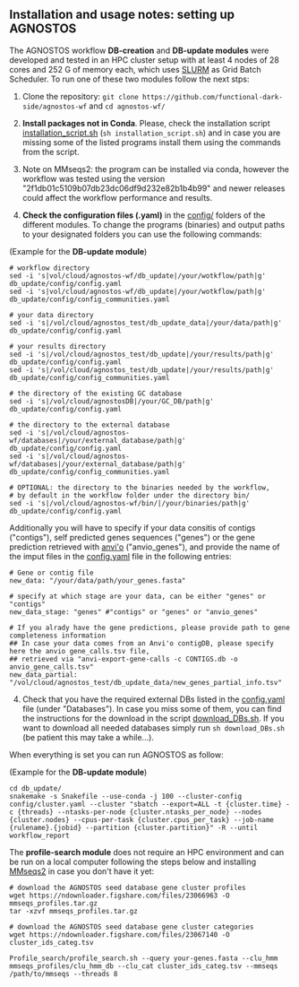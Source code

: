 ## Installation and usage notes: setting up AGNOSTOS

The AGNOSTOS workflow **DB-creation** and **DB-update modules** were developed and tested in an HPC cluster setup with at least 4 nodes of 28 cores and 252 G of memory each, which uses [SLURM](https://slurm.schedmd.com/documentation.html) as Grid Batch Scheduler.
To run one of these two modules follow the next stps:

1.  Clone the repository: `git clone https://github.com/functional-dark-side/agnostos-wf` and `cd agnostos-wf/`

2.  **Install packages not in Conda**. Please, check the installation script [installation_script.sh](installation_script.sh) (`sh installation_script.sh`) and in case you are missing some of the listed programs install them using the commands from the script.
   1. Note on MMseqs2: the program can be installed via conda, however the workflow was tested using the version "2f1db01c5109b07db23dc06df9d232e82b1b4b99" and newer releases could affect the workflow performance and results.

3.  **Check the configuration files (.yaml)** in the [config/](db_update/config) folders of the different modules. To change the programs (binaries) and output paths to your designated folders you can use the following commands:

(Example for the **DB-update module**)

```{bash}
# workflow directory
sed -i 's|vol/cloud/agnostos-wf/db_update|/your/wotkflow/path|g' db_update/config/config.yaml
sed -i 's|vol/cloud/agnostos-wf/db_update|/your/wotkflow/path|g' db_update/config/config_communities.yaml

# your data directory
sed -i 's|/vol/cloud/agnostos_test/db_update_data|/your/data/path|g' db_update/config/config.yaml

# your results directory
sed -i 's|/vol/cloud/agnostos_test/db_update|/your/results/path|g' db_update/config/config.yaml
sed -i 's|/vol/cloud/agnostos_test/db_update|/your/results/path|g' db_update/config/config_communities.yaml

# the directory of the existing GC database
sed -i 's|/vol/cloud/agnostosDB|/your/GC_DB/path|g' db_update/config/config.yaml

# the directory to the external database
sed -i 's|/vol/cloud/agnostos-wf/databases|/your/external_database/path|g' db_update/config/config.yaml
sed -i 's|/vol/cloud/agnostos-wf/databases|/your/external_database/path|g' db_update/config/config_communities.yaml

# OPTIONAL: the directory to the binaries needed by the workflow,
# by default in the workflow folder under the directory bin/
sed -i 's|/vol/cloud/agnostos-wf/bin/|/your/binaries/path|g' db_update/config/config.yaml
```
Additionally you will have to specify if your data consitis of contigs ("contigs"), self predicted genes sequences ("genes") or the gene prediction retrieved with [anvi'o](https://merenlab.org/software/anvio/help/7/programs/anvi-export-gene-calls/) ("anvio_genes"), and provide the name of the imput files in the [config.yaml](db_update/config/config.yaml) file in the following entries:

```{yaml}
# Gene or contig file
new_data: "/your/data/path/your_genes.fasta"

# specify at which stage are your data, can be either "genes" or "contigs"
new_data_stage: "genes" #"contigs" or "genes" or "anvio_genes"

# If you alrady have the gene predictions, please provide path to gene completeness information
## In case your data comes from an Anvi'o contigDB, please specify here the anvio gene_calls.tsv file,
## retrieved via "anvi-export-gene-calls -c CONTIGS.db -o anvio_gene_calls.tsv"
new_data_partial: "/vol/cloud/agnostos_test/db_update_data/new_genes_partial_info.tsv"
```

4.  Check that you have the required external DBs listed in the [config.yaml](db_update/config/config.yaml) file (under "Databases"). In case you miss some of them, you can find the instructions for the download in the script [download_DBs.sh](download_DBs.sh). If you want to download all needed databases simply run `sh download_DBs.sh` (be patient this may take a while...).

When everything is set you can run AGNOSTOS as follow:

(Example for the **DB-update module**)

```{bash}
cd db_update/
snakemake -s Snakefile --use-conda -j 100 --cluster-config config/cluster.yaml --cluster "sbatch --export=ALL -t {cluster.time} -c {threads} --ntasks-per-node {cluster.ntasks_per_node} --nodes {cluster.nodes} --cpus-per-task {cluster.cpus_per_task} --job-name {rulename}.{jobid} --partition {cluster.partition}" -R --until workflow_report
```

The **profile-search module** does not require an HPC environment and can be run on a local computer following the steps below and installing [MMseqs2](https://github.com/soedinglab/MMseqs2) in case you don't have it yet:


```{bash}
# download the AGNOSTOS seed database gene cluster profiles
wget https://ndownloader.figshare.com/files/23066963 -O mmseqs_profiles.tar.gz
tar -xzvf mmseqs_profiles.tar.gz

# download the AGNOSTOS seed database gene cluster categories
wget https://ndownloader.figshare.com/files/23067140 -O cluster_ids_categ.tsv

Profile_search/profile_search.sh --query your-genes.fasta --clu_hmm mmseqs_profiles/clu_hmm_db --clu_cat cluster_ids_categ.tsv --mmseqs /path/to/mmseqs --threads 8
```
